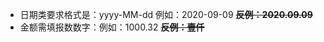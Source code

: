 - 日期类要求格式是：yyyy-MM-dd   例如：2020-09-09     ~~**反例：2020.09.09**~~
- 金额需填报数数字：例如：1000.32   ~~**反例：壹仟**~~

